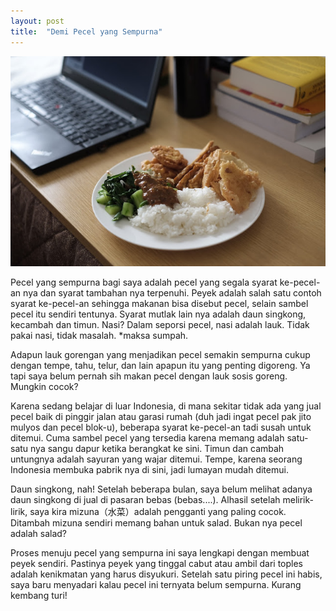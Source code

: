 ```yaml
---
layout: post
title:  "Demi Pecel yang Sempurna"
---
```


![20180502_01](/images/20180502_01.JPG)

Pecel yang sempurna bagi saya adalah pecel yang segala syarat ke-pecel-an nya dan syarat tambahan nya terpenuhi. Peyek adalah salah satu contoh syarat ke-pecel-an sehingga makanan bisa disebut pecel, selain sambel pecel itu sendiri tentunya. Syarat mutlak lain nya adalah daun singkong, kecambah dan timun. Nasi? Dalam seporsi pecel, nasi adalah lauk. Tidak pakai nasi, tidak masalah. *maksa sumpah.

Adapun lauk gorengan yang menjadikan pecel semakin sempurna cukup dengan tempe, tahu, telur, dan lain apapun itu yang penting digoreng. Ya tapi saya belum pernah sih makan pecel dengan lauk sosis goreng. Mungkin cocok?

Karena sedang belajar di luar Indonesia, di mana sekitar tidak ada yang jual pecel baik di pinggir jalan atau garasi rumah (duh jadi ingat pecel pak jito mulyos dan pecel blok-u), beberapa syarat ke-pecel-an tadi susah untuk ditemui. Cuma sambel pecel yang tersedia karena memang adalah satu-satu nya sangu dapur ketika berangkat ke sini. Timun dan cambah untungnya adalah sayuran yang wajar ditemui. Tempe, karena seorang Indonesia membuka pabrik nya di sini, jadi lumayan mudah ditemui.

Daun singkong, nah! Setelah beberapa bulan, saya belum melihat adanya daun singkong di jual di pasaran bebas (bebas....). Alhasil setelah melirik-lirik, saya kira mizuna（水菜）adalah pengganti yang paling cocok. Ditambah mizuna sendiri memang bahan untuk salad. Bukan nya pecel adalah salad?

Proses menuju pecel yang sempurna ini saya lengkapi dengan membuat peyek sendiri. Pastinya peyek yang tinggal cabut atau ambil dari toples adalah kenikmatan yang harus disyukuri. Setelah satu piring pecel ini habis, saya baru menyadari kalau pecel ini ternyata belum sempurna. Kurang kembang turi!
